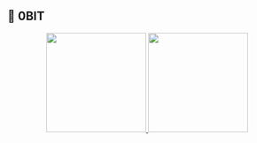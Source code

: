 
<!-- <div>
	<h4>0BIT 👋</h4>
	<div>
		<a href="https://www.facebook.com/linaresdev" target="_blank"><img src="https://img.shields.io/badge/Facebook-%231877F2.svg?&style=flat-square&logo=facebook&logoColor=white" alt="Facebook"></a>
	</div>
	<hr />
</div> -->

<h2>👋 0BIT</h2>

<p align="center">
	<a href="https://github.com/linaresdev">
	  <img height="180em" src="https://github-readme-stats-eight-theta.vercel.app/api?username=linaresdev&show_icons=true&theme=algolia&include_all_commits=true&count_private=true"/>
	  <img height="180em" src="https://github-readme-stats-eight-theta.vercel.app/api/top-langs/?username=linaresdev&layout=compact&langs_count=8&theme=algolia"/>
	</a>
</p>


<!--
**linaresdev/linaresdev** is a ✨ _special_ ✨ repository because its `README.md` (this file) appears on your GitHub profile.

Here are some ideas to get you started:

- 🔭 I’m currently working on ...
- 🌱 I’m currently learning ...
- 👯 I’m looking to collaborate on ...
- 🤔 I’m looking for help with ...
- 💬 Ask me about ...
- 📫 How to reach me: ...
- 😄 Pronouns: ...
- ⚡ Fun fact: ...
-->

